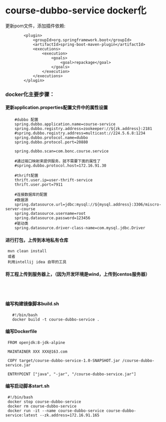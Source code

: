 # course-dubbo-service docker化  
更新pom文件，添加插件依赖:  

            <plugin>
                <groupId>org.springframework.boot</groupId>
                <artifactId>spring-boot-maven-plugin</artifactId>
                <executions>
                    <execution>
                        <goals>
                            <goal>repackage</goal>
                        </goals>
                    </execution>
                </executions>
            </plugin>  
  ### docker化主要步骤：
   #### 更新application.properties配置文件中的属性设置
        #dubbo 配置
        spring.dubbo.application.name=course-service
        spring.dubbo.registry.address=zookeeper://${zk.address}:2181
        #spring.dubbo.registry.address=multicast://224.5.6.8:1234
        spring.dubbo.protocol.name=dubbo
        spring.dubbo.protocol.port=20880
        
        spring.dubbo.scan=com.bonc.course.service
        
        #通过端口映射来提供服务，就不需要下面的属性了
        #spring.dubbo.protocol.host=172.16.91.30
        
        #thrift配置
        thrift.user.ip=user-thrift-service
        thrift.user.port=7911
        
        #连接数据库的配置
        #数据源
        spring.datasource.url=jdbc:mysql://${mysql.address}:3306/miscro-server-course
        spring.datasource.username=root
        spring.datasource.password=123456
        #驱动类
        spring.datasource.driver-class-name=com.mysql.jdbc.Driver
   #### 进行打包，上传到本地私有仓库  
     mvn clean install  
     或者 
     利用intellij idea 自带的工具  
   #### 将工程上传到服务器上，（因为开发环境是wind，上传到centos服务器）  
 &ensp;  
 &ensp;  
        
   #### 编写构建镜像脚本build.sh  
       #!/bin/bash
       docker build -t course-dubbo-service . 
     
   #### 编写Dockerfile  
     FROM openjdk:8-jdk-alpine
     
     MAINTAINER XXX XXX@163.com
     
     COPY target/course-dubbo-service-1.0-SNAPSHOT.jar /course-dubbo-service.jar
     
     ENTRYPOINT ["java", "-jar", "/course-dubbo-service.jar"]
   #### 编写启动脚本start.sh  
     #!/bin/bash
     docker stop course-dubbo-service
     docker rm course-dubbo-service
     docker run -it --name course-dubbo-service course-dubbo-service:latest --zk.address=172.16.91.165
  &ensp;  
  &ensp;  
  &ensp;  
  &ensp;  
  &ensp;  
  &ensp;  
                